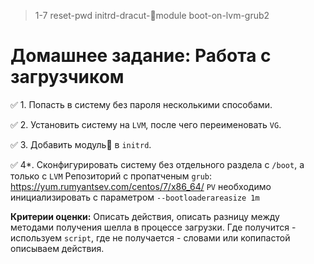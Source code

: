 > 1-7 reset-pwd initrd-dracut-🐧module boot-on-lvm-grub2

# Домашнее задание: Работа с загрузчиком

✅  1. Попасть в систему без пароля несколькими способами.

✅  2. Установить систему на `LVM`, после чего переименовать `VG`.

✅  3. Добавить модуль🐧 в `initrd`.

✅  4*. Сконфигурировать систему без отдельного раздела с `/boot`, а только с `LVM`
Репозиторий с пропатченым `grub`: https://yum.rumyantsev.com/centos/7/x86_64/
`PV` необходимо инициализировать с параметром `--bootloaderareasize 1m`

__Критерии оценки:__ Описать действия, описать разницу между методами получения шелла в процессе загрузки.
Где получится - используем `script`, где не получается - словами или копипастой описываем действия.
